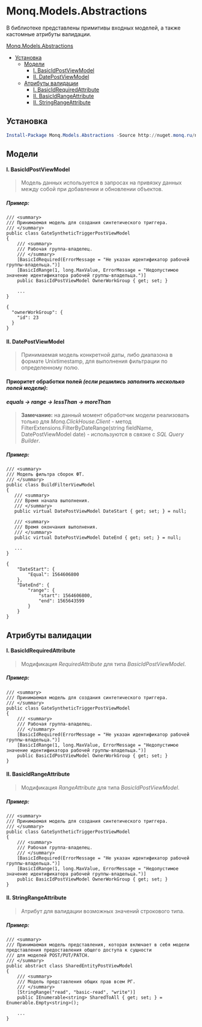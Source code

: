 # Monq.Models.Abstractions

В библиотеке представлены примитивы входных моделей, а также кастомные атрибуты валидации.

<!-- TOC -->
[Monq.Models.Abstractions](#monqmodelsabstractions)
  - [Установка](#установка)
    - [Модели](#модели)
        - [I. BasicIdPostViewModel](#i-basicidpostviewmodel)
        - [II. DatePostViewModel](#ii-datepostviewmodel)
    - [Атрибуты валидации](#атрибуты-валидации)
      - [I. BasicIdRequiredAttribute](#i-basicidrequiredattribute)
      - [II. BasicIdRangeAttribute](#ii-basicidrangeattribute)
      - [II. StringRangeAttribute](#ii-stringrangeattribute)

<!-- /TOC -->

## Установка

```powershell
Install-Package Monq.Models.Abstractions -Source http://nuget.monq.ru/nuget/Default
```

## Модели

#### I. BasicIdPostViewModel

> Модель данных используется в запросах на привязку данных между собой при добавлении и обновлении объектов. 

##### Пример:

```CSharp
/// <summary>
/// Принимаемая модель для создания синтетического триггера.
/// </summary>
public class GateSyntheticTriggerPostViewModel
{
    /// <summary>
    /// Рабочая группа-владелец.
    /// </summary>
    [BasicIdRequired(ErrorMessage = "Не указан идентификатор рабочей группы-владельца.")]
    [BasicIdRange(1, long.MaxValue, ErrorMessage = "Недопустимое значение идентификатора рабочей группы-владельца.")]
    public BasicIdPostViewModel OwnerWorkGroup { get; set; }

    ...
}
```

```JS
{
  "ownerWorkGroup": {
    "id": 23
  }
}
```

#### II. DatePostViewModel

> Принимаемая модель конкретной даты, либо диапазона в формате Unixtimestamp, для выполнения фильтрации по определенному полю.

#### Приоритет обработки полей _(если решились заполнить несколько полей модели)_: 
#### _equals -> range -> lessThan -> moreThan_ 

> **Замечание:** на данный момент обработчик модели реализовать только для _Monq.ClickHouse.Client_ - метод FilterExtensions.FilterByDateRange(string fieldName, DatePostViewModel date) - используются в связке с _SQL Query Builder_.


##### Пример:

```CSharp
/// <summary>
/// Модель фильтра сборок ФТ.
/// </summary>
public class BuildFilterViewModel
{
   /// <summary>
   /// Время начала выполнения.
   /// </summary>
   public virtual DatePostViewModel DateStart { get; set; } = null;

   /// <summary>
   /// Время окончания выполнения.
   /// </summary>
   public virtual DatePostViewModel DateEnd { get; set; } = null;

   ...
}
```

```JS
{
    "DateStart": {
        "Equal": 1564606800
    },
    "DateEnd": {
        "range": {
            "start": 1564606800,
            "end": 1565643599
        }
    }
}
```

## Атрибуты валидации

#### I. BasicIdRequiredAttribute

> Модификация _RequiredAttribute_ для типа _BasicIdPostViewModel_.

##### Пример:

```CSharp
/// <summary>
/// Принимаемая модель для создания синтетического триггера.
/// </summary>
public class GateSyntheticTriggerPostViewModel
{
    /// <summary>
    /// Рабочая группа-владелец.
    /// </summary>
    [BasicIdRequired(ErrorMessage = "Не указан идентификатор рабочей группы-владельца.")]
    [BasicIdRange(1, long.MaxValue, ErrorMessage = "Недопустимое значение идентификатора рабочей группы-владельца.")]
    public BasicIdPostViewModel OwnerWorkGroup { get; set; }
}
```

#### II. BasicIdRangeAttribute

> Модификация _RangeAttribute_ для типа _BasicIdPostViewModel_.

##### Пример:

```CSharp
/// <summary>
/// Принимаемая модель для создания синтетического триггера.
/// </summary>
public class GateSyntheticTriggerPostViewModel
{
    /// <summary>
    /// Рабочая группа-владелец.
    /// </summary>
    [BasicIdRequired(ErrorMessage = "Не указан идентификатор рабочей группы-владельца.")]
    [BasicIdRange(1, long.MaxValue, ErrorMessage = "Недопустимое значение идентификатора рабочей группы-владельца.")]
    public BasicIdPostViewModel OwnerWorkGroup { get; set; }
}
```

#### II. StringRangeAttribute

> Атрибут для валидации возможных значений строкового типа.

##### Пример:

```CSharp
/// <summary>
/// Принимаемая модель представления, которая включает в себя модели представления предоставления общего доступа к сущности
/// для моделей POST/PUT/PATCH.
/// </summary>
public abstract class SharedEntityPostViewModel
{
    /// <summary>
    /// Модель представления общих прав всем РГ.
    /// </summary>
    [StringRange("read", "basic-read", "write")]
    public IEnumerable<string> SharedToAll { get; set; } = Enumerable.Empty<string>();

    ...
}
```